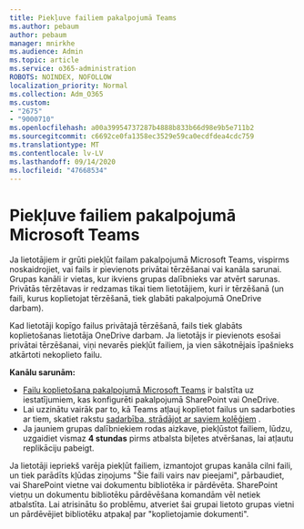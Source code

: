 ```yaml
---
title: Piekļuve failiem pakalpojumā Teams
ms.author: pebaum
author: pebaum
manager: mnirkhe
ms.audience: Admin
ms.topic: article
ms.service: o365-administration
ROBOTS: NOINDEX, NOFOLLOW
localization_priority: Normal
ms.collection: Adm_O365
ms.custom:
- "2675"
- "9000710"
ms.openlocfilehash: a00a39954737287b4888b833b66d98e9b5e711b2
ms.sourcegitcommit: c6692ce0fa1358ec3529e59ca0ecdfdea4cdc759
ms.translationtype: MT
ms.contentlocale: lv-LV
ms.lasthandoff: 09/14/2020
ms.locfileid: "47668534"
---
```

# <a name="accessing-files-in-microsoft-teams"></a>Piekļuve failiem pakalpojumā Microsoft Teams

Ja lietotājiem ir grūti piekļūt failam pakalpojumā Microsoft Teams, vispirms noskaidrojiet, vai fails ir pievienots privātai tērzēšanai vai kanāla sarunai. Grupas kanāli ir vietas, kur ikviens grupas dalībnieks var atvērt sarunas. Privātās tērzētavas ir redzamas tikai tiem lietotājiem, kuri ir tērzēšanā (un faili, kurus koplietojat tērzēšanā, tiek glabāti pakalpojumā OneDrive darbam).

Kad lietotāji kopīgo failus privātajā tērzēšanā, fails tiek glabāts koplietošanas lietotāja OneDrive darbam. Ja lietotājs ir pievienots esošai privātai tērzēšanai, viņi nevarēs piekļūt failiem, ja vien sākotnējais īpašnieks atkārtoti nekoplieto failu.    

**Kanālu sarunām:**

- [Failu koplietošana pakalpojumā Microsoft Teams](https://docs.microsoft.com/MicrosoftTeams/sharing-files-in-teams) ir balstīta uz iestatījumiem, kas konfigurēti pakalpojumā SharePoint vai OneDrive. 
- Lai uzzinātu vairāk par to, kā Teams atļauj koplietot failus un sadarboties ar tiem, skatiet rakstu [sadarbība, strādājot ar saviem kolēģiem](https://support.office.com/article/Collaborate-on-files-with-your-Team-9b200289-dbac-4823-85bd-628a5c7bb0ae) . 
- Ja jauniem grupas dalībniekiem rodas aizkave, piekļūstot failiem, lūdzu, uzgaidiet vismaz **4 stundas** pirms atbalsta biļetes atvēršanas, lai atļautu replikāciju pabeigt. 

Ja lietotāji iepriekš varēja piekļūt failiem, izmantojot grupas kanāla cilni faili, un tiek parādīts kļūdas ziņojums "Šie faili vairs nav pieejami", pārbaudiet, vai SharePoint vietne vai dokumentu bibliotēka ir pārdēvēta. SharePoint vietņu un dokumentu bibliotēku pārdēvēšana komandām vēl netiek atbalstīta. Lai atrisinātu šo problēmu, atveriet šai grupai lietoto grupas vietni un pārdēvējiet bibliotēku atpakaļ par "koplietojamie dokumenti".